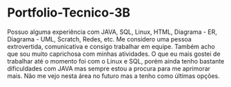 # Portfolio-Tecnico-3B

Possuo alguma experiência com JAVA, SQL, Linux, HTML, Diagrama - ER, Diagrama - UML, Scratch, Redes, etc. Me considero uma pessoa extrovertida, comunicativa e consigo trabalhar em equipe. Também acho que sou muito caprichosa com minhas atividades. O que eu mais gostei de trabalhar até o momento foi com o Linux e SQL, porém ainda tenho bastante dificuldades com JAVA mas sempre estou a procura para me aprimorar mais. Não me vejo nesta área no futuro mas a tenho como últimas opções.
